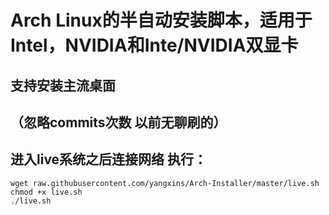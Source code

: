 # Arch Linux的半自动安装脚本，适用于Intel，NVIDIA和Inte/NVIDIA双显卡
## 支持安装主流桌面
## （忽略commits次数 以前无聊刷的）
## 进入live系统之后连接网络 执行：
```
wget raw.githubusercontent.com/yangxins/Arch-Installer/master/live.sh
chmod +x live.sh
./live.sh
```

